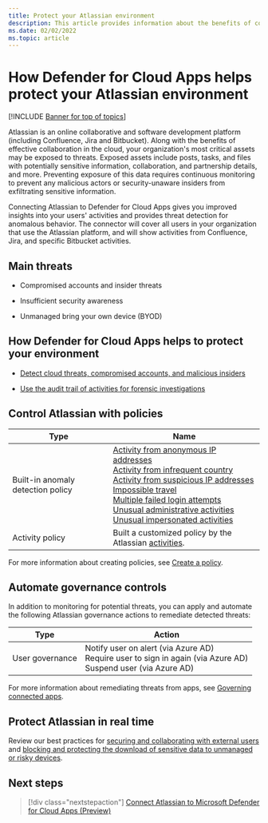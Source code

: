```yaml
---
title: Protect your Atlassian environment
description: This article provides information about the benefits of connecting your Atlassian environment to Defender for Cloud Apps using the API connector for visibility and control over use.
ms.date: 02/02/2022
ms.topic: article
---
```

# How Defender for Cloud Apps helps protect your Atlassian environment

[!INCLUDE [Banner for top of topics](includes/banner.md)]

Atlassian is an online collaborative and software development platform (including Confluence, Jira and Bitbucket). Along with the benefits of effective collaboration in the cloud, your organization's most critical assets may be exposed to threats. Exposed assets include posts, tasks, and files with potentially sensitive information, collaboration, and partnership details, and more. Preventing exposure of this data requires continuous monitoring to prevent any malicious actors or security-unaware insiders from exfiltrating sensitive information.

Connecting Atlassian to Defender for Cloud Apps gives you improved insights into your users' activities and provides threat detection for anomalous behavior. The connector will cover all users in your organization that use the Atlassian platform, and will show activities from Confluence, Jira, and specific Bitbucket activities.

## Main threats

- Compromised accounts and insider threats

- Insufficient security awareness

- Unmanaged bring your own device (BYOD)

## How Defender for Cloud Apps helps to protect your environment

- [Detect cloud threats, compromised accounts, and malicious insiders](best-practices.md#detect-cloud-threats-compromised-accounts-malicious-insiders-and-ransomware)

- [Use the audit trail of activities for forensic investigations](best-practices.md#use-the-audit-trail-of-activities-for-forensic-investigations)

## Control Atlassian with policies

| **Type**                           | **Name**                                                     |
| ---------------------------------- | ------------------------------------------------------------ |
| Built-in  anomaly detection policy | [Activity from   anonymous IP addresses](anomaly-detection-policy.md#activity-from-anonymous-ip-addresses)  <br /> [Activity from   infrequent country](anomaly-detection-policy.md#activity-from-infrequent-country) <br /> [Activity from   suspicious IP addresses](anomaly-detection-policy.md#activity-from-suspicious-ip-addresses)  <br /> [Impossible travel](anomaly-detection-policy.md#impossible-travel)  <br /> [Multiple failed login attempts](anomaly-detection-policy.md#multiple-failed-login-attempts)<br/> [Unusual administrative activities](anomaly-detection-policy.md#unusual-activities-by-user)<br/> [Unusual impersonated activities](anomaly-detection-policy.md#unusual-activities-by-user) |
| Activity  policy                   | Built a customized policy by the Atlassian [activities](https://support.atlassian.com/security-and-access-policies/docs/track-organization-activities-from-the-audit-log/#Auditlogging-Accessauditlogactivities). |

For more information about creating policies, see [Create a policy](control-cloud-apps-with-policies.md#create-a-policy).

## Automate governance controls

In addition to monitoring for potential threats, you can apply and automate the following Atlassian governance actions to remediate detected threats:

| **Type**        | **Action**                                                   |
| --------------- | ------------------------------------------------------------ |
| User governance | Notify user on  alert (via Azure AD)<br />  Require user to sign in again (via Azure AD)   <br /> Suspend user (via Azure AD) |

For more information about remediating threats from apps, see [Governing connected apps](governance-actions.md).

## Protect Atlassian in real time

Review our best practices for [securing and collaborating with external users](best-practices.md#secure-collaboration-with-external-users-by-enforcing-real-time-session-controls) and [blocking and protecting the download of sensitive data to unmanaged or risky devices](best-practices.md#block-and-protect-download-of-sensitive-data-to-unmanaged-or-risky-devices).

## Next steps

> [!div class="nextstepaction"]
> [Connect Atlassian to Microsoft Defender for Cloud Apps (Preview)](connect-atlassian.md)
